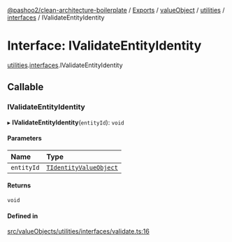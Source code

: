 [@pashoo2/clean-architecture-boilerplate](../README.md) / [Exports](../modules.md) / [valueObject](../modules/valueobject.md) / [utilities](../modules/valueobject.utilities.md) / [interfaces](../modules/valueobject.utilities.interfaces.md) / IValidateEntityIdentity

# Interface: IValidateEntityIdentity

[utilities](../modules/valueobject.utilities.md).[interfaces](../modules/valueobject.utilities.interfaces.md).IValidateEntityIdentity

## Callable

### IValidateEntityIdentity

▸ **IValidateEntityIdentity**(`entityId`): `void`

#### Parameters

| Name | Type |
| :------ | :------ |
| `entityId` | [`TIdentityValueObject`](../modules/valueobject.interfaces.md#tidentityvalueobject) |

#### Returns

`void`

#### Defined in

[src/valueObjects/utilities/interfaces/validate.ts:16](https://github.com/pashoo2/clean-architecture-boilerplate/blob/e54a93c/src/valueObjects/utilities/interfaces/validate.ts#L16)
